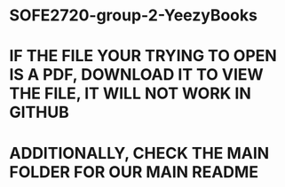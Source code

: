 # SOFE2720-group-2-YeezyBooks
# IF THE FILE YOUR TRYING TO OPEN IS A PDF, DOWNLOAD IT TO VIEW THE FILE, IT WILL NOT WORK IN GITHUB
#
# ADDITIONALLY, CHECK THE MAIN FOLDER FOR OUR MAIN README
